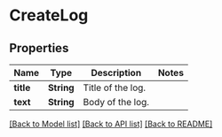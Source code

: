 # CreateLog

## Properties

Name | Type | Description | Notes
------------ | ------------- | ------------- | -------------
**title** | **String** | Title of the log. | 
**text** | **String** | Body of the log. | 

[[Back to Model list]](../README.md#documentation-for-models) [[Back to API list]](../README.md#documentation-for-api-endpoints) [[Back to README]](../README.md)


